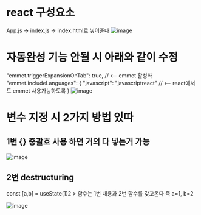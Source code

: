 # react 구성요소

App.js -> index.js -> index.html로 넣어준다
![image](https://user-images.githubusercontent.com/85022962/128715099-9e85e2cc-5304-4ff5-9cf3-df33faac87c8.png)

# 자동완성 기능 안될 시 아래와 같이 수정

 "emmet.triggerExpansionOnTab": true, // <-- emmet 활성화
    "emmet.includeLanguages": {
      "javascript": "javascriptreact" // <-- react에서도 emmet 사용가능하도록
    }
![image](https://user-images.githubusercontent.com/85022962/128716946-9193e33d-6efa-4630-8b9d-f2654346b9ce.png)

# 변수 지정 시 2가지 방법 있따

## 1번 {} 중괄호 사용 하면 거의 다 넣는거 가능 
![image](https://user-images.githubusercontent.com/85022962/128787995-828a44f7-8f0e-425e-a2a1-b311e079c569.png)

## 2번 destructuring

const [a,b] = useState(1)2 > 함수는 1번 내용과 2번 함수를 갖고온다  즉 a=1, b=2

![image](https://user-images.githubusercontent.com/85022962/128788371-13c6547d-9a78-4062-900a-ce9861073b25.png)

